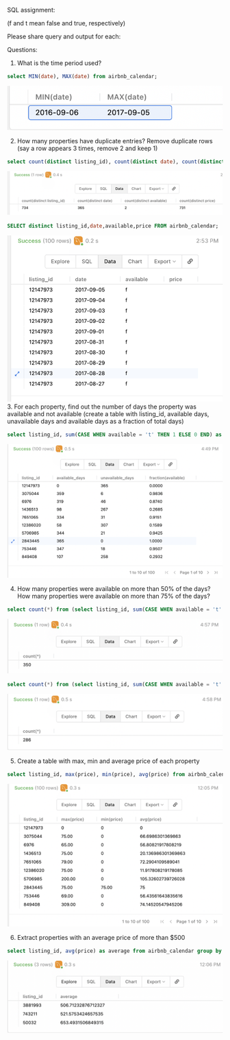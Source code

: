SQL assignment:

(f and t mean false and true, respectively)

Please share query and output for each:

Questions:

1. What is the time period used?
  
```sql
select MIN(date), MAX(date) from airbnb_calendar;
```
<img src = "./media/time_period.png">


2. How many properties have duplicate entries? Remove duplicate rows (say a row appears 3 times, remove 2 and keep 1)

```sql
select count(distinct listing_id), count(distinct date), count(distinct available), count(distinct price) from airbnb_calendar;
```

<img src = "./media/distinct_props.png">

```sql
SELECT distinct listing_id,date,available,price FROM airbnb_calendar;
```

<img src = "./media/distinct_select.png">
3. For each property, find out the number of days the property was available and not available (create a table with listing_id, available days, unavailable days and available days as a fraction of total days)

```sql
select listing_id, sum(CASE WHEN available = 't' THEN 1 ELSE 0 END) as available_days, count(available)-sum(CASE WHEN available = 't' THEN 1 ELSE 0 END)  as unavailable_days, sum(CASE WHEN available = 't' THEN 1 ELSE 0 END)/count(available) as "fraction(available)" from airbnb_calendar group by listing_id;
```
<img src = "./media/avail_fraction.png">

4. How many properties were available on more than 50% of the days? How many properties were available on more than 75% of the days?

```sql
select count(*) from (select listing_id, sum(CASE WHEN available = 't' THEN 1 ELSE 0 END)/count(available) as fraction_avail from airbnb_calendar group by listing_id having fraction_avail > 0.5) as alias_table;
```
<img src = "./media/50percent.png">

```sql
select count(*) from (select listing_id, sum(CASE WHEN available = 't' THEN 1 ELSE 0 END)/count(available) as fraction_avail from airbnb_calendar group by listing_id having fraction_avail > 0.75) as alias_table;
```
<img src = "./media/75percent.png">

5. Create a table with max, min and average price of each property

```sql
select listing_id, max(price), min(price), avg(price) from airbnb_calendar group by listing_id;
```
<img src = "./media/max_min_avg.png">


6. Extract properties with an average price of more than $500

```sql
select listing_id, avg(price) as average from airbnb_calendar group by listing_id having average>500;
```
<img src = "./media/over_500.png">